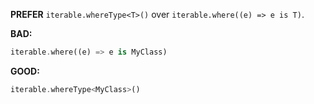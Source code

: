 
**PREFER** `iterable.whereType<T>()` over `iterable.where((e) => e is T)`.

**BAD:**
```dart
iterable.where((e) => e is MyClass)
```

**GOOD:**
```dart
iterable.whereType<MyClass>()
```

